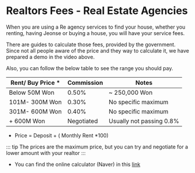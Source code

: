# Realtors Fees - Real Estate Agencies

<youtube src="https://www.youtube.com/embed/g8M-Y1ECSnI" />

When you are using a Re agency services to find your house, whether you renting, having Jeonse or buying a house, you will have your service fees.

There are guides to calculate those fees, provided by the government.
Since not all people aware of the price and they way to calculate it, we have prepared a demo in the video above.

Also, you can follow the below table to see the range you should pay.

| Rent/ Buy Price * | Commission | Notes |
| - | - | - |
| Below 50M Won | 0.50% | ~ 250,000 Won | 50M- 100M Won | 0.40% | ~500,000 Won |
| 101M- 300M Won | 0.30% | No specific maximum |
| 301M- 600M Won | 0.40% | No specific maximum |
| + 600M Won | Negotiated | Usually not passing 0.8% |

- Price = Deposit + ( Monthly Rent *100)

::: tip
The prices are the maximum price, but you can try and negotiate for a lower amount with your realtor
:::

- You can find the online calculator (Naver) in this [link](https://search.naver.com/search.naver?sm=tab_hty.top&where=nexearch&query=%EB%B6%80%EB%8F%99%EC%82%B0+%EB%B3%B5%EB%B9%84+%EA%B3%84%EC%82%B0%EA%B8%B0&oquery=%EB%B6%80%EB%8F%99%EC%82%B0+%EB%B3%B5%EB%B9%84+%EA%B3%84%EC%82%B0%EA%B8%B0&tqi=U5GNtdp0JXVssaOrGV8ssssssxl-381375)
